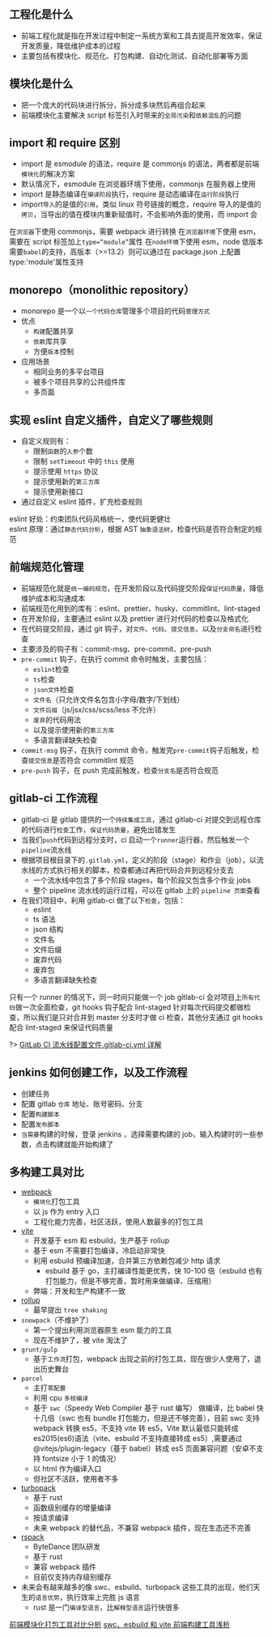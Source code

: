 ## 工程化是什么

- 前端工程化就是指在开发过程中制定一系统方案和工具去提高开发效率，保证开发质量，降低维护成本的过程
- 主要包括有模块化、规范化、打包构建、自动化测试、自动化部署等方面

## 模块化是什么

- 把一个庞大的代码块进行拆分，拆分成多块然后再组合起来
- 前端模块化主要解决 script 标签引入时带来的`全局污染`和`依赖混乱`的问题

## import 和 require 区别

- import 是 esmodule 的语法，require 是 commonjs 的语法，两者都是前端`模块化`的解决方案
- 默认情况下，esmodule 在浏览器环境下使用，commonjs 在服务器上使用
- import 是静态编译在`编译阶段`执行，require 是动态编译在`运行阶段`执行
- import`导入`的是值的`引用`，类似 linux 符号链接的概念，require 导入的是值的`拷贝`，当导出的值在模块内重新赋值时，不会影响外面的使用，而 import 会

在`浏览器`下使用 commonjs，需要 webpack 进行转换
在`浏览器环境`下使用 esm，需要在 script 标签加上`type=“module”`属性
在`node环境`下使用 esm，node 低版本需要`babel`的支持，高版本（>=13.2）则可以通过在 package.json 上配置 type:'module'属性支持

## monorepo（monolithic repository）

- monorepo 是一个以`一个代码仓库`管理多个项目的代码`管理方式`
- 优点
  - `构建`配置共享
  - `依赖`库共享
  - 方便`版本`控制
- 应用场景
  - 相同业务的多平台项目
  - 被多个项目共享的公共组件库
  - 多页面

## 实现 eslint 自定义插件，自定义了哪些规则

- 自定义规则有：
  - 限制`函数`的`入参`个数
  - 限制 `setTimeout` 中的 `this` 使用
  - 提示使用 `https` 协议
  - 提示使用新的`第三方库`
  - 提示使用新接口
- 通过自定义 eslint 插件，扩充检查规则

eslint 好处：约束团队代码风格统一，使代码更健壮  
eslint 原理：通过`静态代码分析`，根据 AST `抽象语法树`，检查代码是否符合制定的规范

## 前端规范化管理

- 前端规范化就是`统一编码规范`，在开发阶段以及代码提交阶段`保证代码质量`，降低维护成本和沟通成本
- 前端规范化用到的库有：eslint、prettier、husky、commitlint、lint-staged
- 在开发阶段，主要通过 eslint 以及 prettier 进行对代码的检查以及格式化
- 在代码提交阶段，通过 git 钩子，对`文件`、`代码`、`提交信息`、以及`分支命名`进行检查
- 主要涉及的钩子有：commit-msg、pre-commit、pre-push
- `pre-commit` 钩子，在执行 commit 命令时触发，主要包括：
  - `eslint`检查
  - `ts`检查
  - `json文件`检查
  - `文件名`（只允许文件名包含小字母/数字/下划线）
  - `文件后缀`（js/jsx/css/scss/less 不允许）
  - `废弃`的代码用法
  - 以及提示使用新的`第三方库`
  - 多语言翻译缺失检查
- `commit-msg` 钩子，在执行 commit 命令，触发完`pre-commit`钩子后触发，检查`提交信息`是否符合 commitlint 规范
- `pre-push` 钩子，在 push 完成前触发，检查`分支名`是否符合规范

## gitlab-ci 工作流程

- gitlab-ci 是 gitlab 提供的一个`持续集成工具`，通过 gitlab-ci 对提交到远程仓库的代码进行`检查`工作，`保证代码质量`，避免出错发生
- 当我们`push`代码到远程分支时，ci 启动一个`runner`运行器，然后触发一个`pipeline`流水线
- 根据项目根目录下的`.gitlab.yml`，定义的阶段（stage）和作业（job），以流水线的方式执行相关的脚本，检查都通过再把代码合并到远程分支去
  - 一个流水线中包含了多个阶段 stages，每个阶段又包含多个作业 jobs
  - 整个 pipeline 流水线的运行过程，可以在 gitlab 上的 `pipeline 页面`查看
- 在我们项目中，利用 gitlab-ci 做了以下`检查`，包括：
  - eslint
  - ts 语法
  - json 结构
  - 文件名
  - 文件后缀
  - 废弃代码
  - 废弃包
  - 多语言翻译缺失检查

只有一个 runner 的情况下，同一时间只能做一个 job
gitlab-ci 会对项目上`所有代码`做一次全面检查，git hooks 钩子配合 lint-staged 针对每次代码提交都做检查，所以我们是只对合并到 master 分支时才做 ci 检查，其他分支通过 git hooks 配合 lint-staged 来保证代码质量

?>
[GitLab CI 流水线配置文件.gitlab-ci.yml 详解](https://meigit.readthedocs.io/en/latest/gitlab_ci_.gitlab-ci.yml_detail.html)

## jenkins 如何创建工作，以及工作流程

- 创建任务
- 配置 gitlab `仓库` 地址、账号密码、分支
- 配置`构建脚本`
- 配置`发布脚本`
- `当需要`构建的时候，登录 jenkins ，选择需要构建的 job，输入构建时的一些参数，点击构建就能开始构建了

## 多构建工具对比

- [webpack](https://www.npmjs.com/package/webpack)
  - `模块化`打包工具
  - 以 js 作为 entry 入口
  - 工程化能力完善，社区活跃，使用人数最多的打包工具
- [vite](https://www.npmjs.com/package/vite)
  - 开发基于 esm 和 esbuild，生产基于 rollup
  - 基于 esm 不需要打包编译，冷启动非常快
  - 利用 esbuild 预编译加速，合并第三方依赖包减少 http 请求
    - esbuild 基于 go，主打编译性能更优秀，快 10-100 倍（esbuild 也有打包能力，但是不够完善，暂时用来做编译、压缩用）
  - 弊端：开发和生产构建不一致
- [rollup](https://www.npmjs.com/package/rollup)
  - 最早提出 `tree shaking`
- `snowpack`（不维护了）
  - 第一个提出利用浏览器原生 esm 能力的工具
  - 现在不维护了，被 vite 淘汰了
- `grunt/gulp`
  - 基于`工作流`打包，webpack 出现之前的打包工具，现在很少人使用了，退出历史舞台
- `parcel`
  - 主打`零配置`
  - 利用 cpu `多核编译`
  - 基于 `swc`（Speedy Web Compiler 基于 rust 编写） 做编译，比 babel 快十几倍（swc 也有 bundle 打包能力，但是还不够完善），目前 swc 支持 webpack 转换 es5，不支持 vite 转 es5，Vite 默认最低只能转成 es2015(es6)语法（vite、esbuild 不支持直接转成 es5）,需要通过@vitejs/plugin-legacy（基于 babel）转成 es5
    页面兼容问题（安卓不支持 fontsize 小于 1 的情况）
  - 以 html 作为编译入口
  - 但社区不活跃，使用者不多
- [turbopack](https://www.npmjs.com/package/turbo)
  - 基于 rust
  - 函数级别缓存的增量编译
  - 按请求编译
  - 未来 webpack 的替代品，不兼容 webpack 插件，现在生态还不完善
- [rspack](https://www.npmjs.com/package/@rspack/core)
  - ByteDance 团队研发
  - 基于 rust
  - 兼容 webpack 插件
  - 目前仅支持内存级别缓存
- 未来会有越来越多的像 swc、esbuild、turbopack 这些工具的出现，他们天生的`语言优势`，执行效率上完胜 js 语言
  - rust 是一门`编译型语言`，比`解释型语言`运行快很多

[前端模块化打包工具对比分析](https://juejin.cn/post/7207760939264311333)
[swc、esbuild 和 vite 前端构建工具浅析](https://juejin.cn/post/7137116101367824420)
